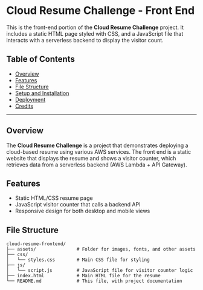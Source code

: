 # Cloud Resume Challenge - Front End

This is the front-end portion of the **Cloud Resume Challenge** project. It includes a static HTML page styled with CSS, and a JavaScript file that interacts with a serverless backend to display the visitor count.

## Table of Contents
- [Overview](#overview)
- [Features](#features)
- [File Structure](#file-structure)
- [Setup and Installation](#setup-and-installation)
- [Deployment](#deployment)
- [Credits](#credits)

---

## Overview
The **Cloud Resume Challenge** is a project that demonstrates deploying a cloud-based resume using various AWS services. The front end is a static website that displays the resume and shows a visitor counter, which retrieves data from a serverless backend (AWS Lambda + API Gateway).

## Features
- Static HTML/CSS resume page
- JavaScript visitor counter that calls a backend API
- Responsive design for both desktop and mobile views

## File Structure
```plaintext
cloud-resume-frontend/
├── assets/               # Folder for images, fonts, and other assets
├── css/
│   └── styles.css        # Main CSS file for styling
├── js/
│   └── script.js         # JavaScript file for visitor counter logic
├── index.html            # Main HTML file for the resume
└── README.md             # This file, with project documentation
